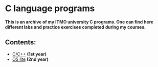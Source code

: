# C language programs

**This is an archive of my ITMO university C programs. One can find here different labs and practice exercises completed during my courses.**
## Contents:
- [C/C++](c-cpp-course) **(1st year)**
- [OS lite](os-course) **(2nd year)**
